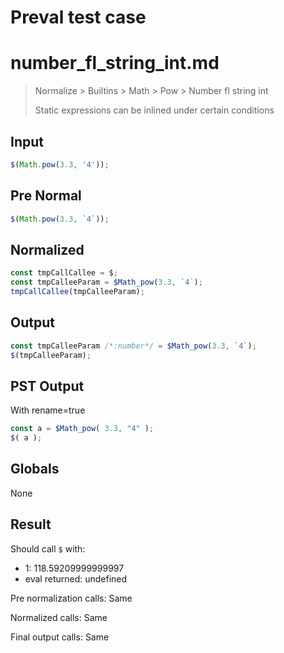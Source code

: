 # Preval test case

# number_fl_string_int.md

> Normalize > Builtins > Math > Pow > Number fl string int
>
> Static expressions can be inlined under certain conditions

## Input

`````js filename=intro
$(Math.pow(3.3, '4'));
`````

## Pre Normal


`````js filename=intro
$(Math.pow(3.3, `4`));
`````

## Normalized


`````js filename=intro
const tmpCallCallee = $;
const tmpCalleeParam = $Math_pow(3.3, `4`);
tmpCallCallee(tmpCalleeParam);
`````

## Output


`````js filename=intro
const tmpCalleeParam /*:number*/ = $Math_pow(3.3, `4`);
$(tmpCalleeParam);
`````

## PST Output

With rename=true

`````js filename=intro
const a = $Math_pow( 3.3, "4" );
$( a );
`````

## Globals

None

## Result

Should call `$` with:
 - 1: 118.59209999999997
 - eval returned: undefined

Pre normalization calls: Same

Normalized calls: Same

Final output calls: Same
